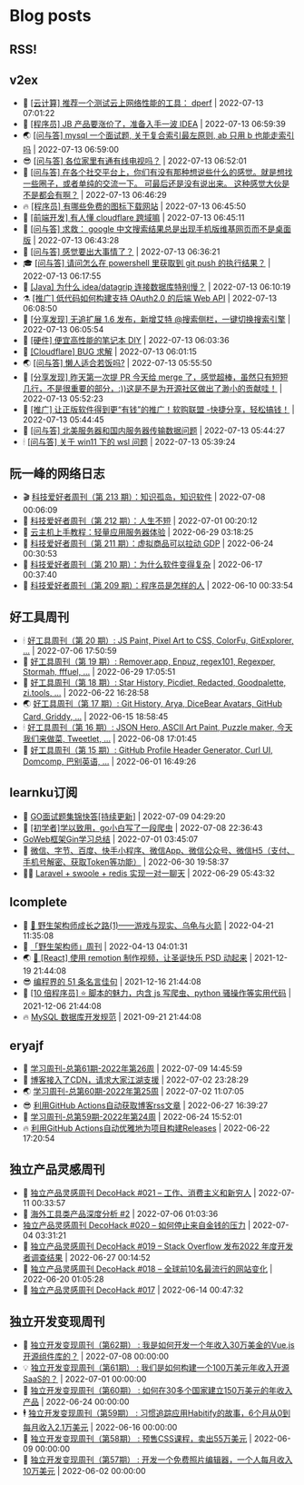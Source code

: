 # Blog posts
## RSS!



## v2ex

<!-- v2ex:START  -->
- 🫶 [[云计算] 推荐一个测试云上网络性能的工具： dperf](https://www.v2ex.com/t/865918#reply0) | 2022-07-13 07:01:22 
- 🧰 [[程序员] JB 产品要涨价了，准备入手一波 IDEA](https://www.v2ex.com/t/865917#reply0) | 2022-07-13 06:59:39 
- 🌏 [[问与答] mysql 一个面试题, 关于复合索引最左原则, ab 只用 b 也能走索引吗](https://www.v2ex.com/t/865916#reply0) | 2022-07-13 06:59:00 
- 😎 [[问与答] 各位家里有通有线电视吗？](https://www.v2ex.com/t/865915#reply0) | 2022-07-13 06:52:01 
- 💂 [[问与答] 在各个社交平台上，你们有没有那种想说些什么的感觉。就是想找一些圈子，或者单纯的交流一下。
可最后还是没有说出来。
这种感觉大伙是不是都会有啊？](https://www.v2ex.com/t/865913#reply0) | 2022-07-13 06:46:29 
- 🔥 [[程序员] 有哪些免费的图标下载网站](https://www.v2ex.com/t/865912#reply0) | 2022-07-13 06:45:50 
- 🦅 [[前端开发] 有人懂 cloudflare 跨域嘛](https://www.v2ex.com/t/865911#reply0) | 2022-07-13 06:45:11 
- 🙉 [[问与答] 求救： google 中文搜索结果总是出现手机版维基网页而不是桌面版](https://www.v2ex.com/t/865909#reply0) | 2022-07-13 06:43:28 
- 💫 [[问与答] 感觉要出大事情了？](https://www.v2ex.com/t/865906#reply23) | 2022-07-13 06:36:21 
- 🎓 [[问与答] 请问怎么在 powershell 里获取到 git push 的执行结果？](https://www.v2ex.com/t/865904#reply5) | 2022-07-13 06:17:55 
- 🗽 [[Java] 为什么 idea/datagrip 连接数据库特别慢？](https://www.v2ex.com/t/865902#reply1) | 2022-07-13 06:10:19 
- ⚗️ [[推广] 低代码如何构建支持 OAuth2.0 的后端 Web API](https://www.v2ex.com/t/865901#reply0) | 2022-07-13 06:08:50 
- 🦍 [[分享发现] 无追扩展 1.6 发布，新增艾特 @搜索侧栏，一键切换搜索引擎](https://www.v2ex.com/t/865900#reply0) | 2022-07-13 06:05:54 
- 🤩 [[硬件] 便宜高性能的笔记本 DIY](https://www.v2ex.com/t/865899#reply21) | 2022-07-13 06:03:36 
- 🙉 [[Cloudflare] BUG 求解](https://www.v2ex.com/t/865898#reply0) | 2022-07-13 06:01:15 
- 🌏 [[问与答] 懒人适合若饭吗?](https://www.v2ex.com/t/865897#reply26) | 2022-07-13 05:55:50 
- 🐘 [[分享发现] 昨天第一次提 PR 今天给 merge 了，感觉超棒，虽然只有短短几行，不是很重要的部分，:&rpar;&rpar;这是不是为开源社区做出了渺小的贡献哇！](https://www.v2ex.com/t/865896#reply1) | 2022-07-13 05:52:23 
- 🧰 [[推广] 让正版软件得到更“有钱”的推广！软购联盟 -快捷分享，轻松搞钱！](https://www.v2ex.com/t/865894#reply1) | 2022-07-13 05:44:45 
- 💃 [[问与答] 北美服务器和国内服务器传输数据问题](https://www.v2ex.com/t/865893#reply5) | 2022-07-13 05:44:27 
- 🕯 [[问与答] 关于 win11 下的 wsl 问题](https://www.v2ex.com/t/865892#reply0) | 2022-07-13 05:39:24 <!-- v2ex:END -->

## 阮一峰的网络日志

<!-- ruanyf:START -->
- 🎬 [科技爱好者周刊（第 213 期）：知识孤岛，知识软件](http://www.ruanyifeng.com/blog/2022/07/weekly-issue-213.html) | 2022-07-08 00:06:09 
- 💄 [科技爱好者周刊（第 212 期）：人生不短](http://www.ruanyifeng.com/blog/2022/07/weekly-issue-212.html) | 2022-07-01 00:20:12 
- 🐎 [云主机上手教程：轻量应用服务器体验](http://www.ruanyifeng.com/blog/2022/06/cloud-server-getting-started-tutorial.html) | 2022-06-29 03:18:25 
- 🤔 [科技爱好者周刊（第 211 期）：虚拟商品可以拉动 GDP](http://www.ruanyifeng.com/blog/2022/06/weekly-issue-211.html) | 2022-06-24 00:30:53 
- 🧠 [科技爱好者周刊（第 210 期）：为什么软件变得复杂](http://www.ruanyifeng.com/blog/2022/06/weekly-issue-210.html) | 2022-06-17 00:37:40 
- 🎃 [科技爱好者周刊（第 209 期）：程序员是怎样的人](http://www.ruanyifeng.com/blog/2022/06/weekly-issue-209.html) | 2022-06-10 00:33:54 <!-- ruanyf:END -->

## 好工具周刊

<!-- bestxtools:START -->
- 🕯 [好工具周刊（第 20 期）: JS Paint, Pixel Art to CSS, ColorFu, GitExplorer, ...](https://discuss-cn.bestxtools.com/d/57/1) | 2022-07-06 17:50:59 
- 🦩 [好工具周刊（第 19 期）: Remover.app, Enpuz, regex101, Regexper, Stormah, fffuel, ...](https://discuss-cn.bestxtools.com/d/56/1) | 2022-06-29 17:05:51 
- 🦄 [好工具周刊（第 18 期）: Star History, Picdiet, Redacted, Goodpalette, zi.tools, ...](https://discuss-cn.bestxtools.com/d/47/1) | 2022-06-22 16:28:58 
- 🌏 [好工具周刊（第 17 期）: Git History, Arya, DiceBear Avatars, GitHub Card, Griddy, ...](https://discuss-cn.bestxtools.com/d/43/1) | 2022-06-15 18:58:45 
- 🕯 [好工具周刊（第 16 期）: JSON Hero, ASCII Art Paint, Puzzle maker, 今天我们来做菜, Tweetlet, ...](https://discuss-cn.bestxtools.com/d/42/1) | 2022-06-08 17:01:45 
- 📝 [好工具周刊（第 15 期）: GitHub Profile Header Generator, Curl UI, Domcomp, 巴别英语, ...](https://discuss-cn.bestxtools.com/d/40/1) | 2022-06-01 16:49:26 <!-- bestxtools:END -->


## learnku订阅

<!-- learnku:START -->
- 🦅 [GO面试题集锦快答[持续更新]](https://learnku.com/articles/69250) | 2022-07-09 04:29:20 
- 🦅 [[初学者]学以致用，go小白写了一段爬虫](https://learnku.com/go/t/69522) | 2022-07-08 22:36:43 
-  [GoWeb框架Gin学习总结](https://learnku.com/articles/69259) | 2022-07-01 03:45:07 
- 🌈 [微信、字节、百度、快手小程序、微信App、微信公众号、微信H5（支付、手机号解密、获取Token等功能）](https://learnku.com/articles/69235) | 2022-06-30 19:58:37 
- 🧑‍🏫 [Laravel + swoole + redis 实现一对一聊天](https://learnku.com/articles/69154) | 2022-06-29 05:43:32 <!-- learnku:END -->



## lcomplete

<!-- lcomplete:START -->
- 🫶 [🐒 野生架构师成长之路&lpar;1&rpar;——游戏与现实、乌龟与火箭](http://codelc.com/post/growup/s01/) | 2022-04-21 11:35:08 
- 🧰 [「野生架构师」周刊](http://codelc.com/post/essay/%E9%87%8E%E7%94%9F%E6%9E%B6%E6%9E%84%E5%B8%88%E5%91%A8%E5%88%8A%E4%BB%8B%E7%BB%8D/) | 2022-04-13 04:01:31 
- 🌏 [🎄 [React] 使用 remotion 制作视频，让圣诞快乐 PSD 动起来](http://codelc.com/post/dev/js/remotion/) | 2021-12-19 21:44:08 
- 😎 [编程界的 51 条名言佳句](http://codelc.com/post/dev/thinking/quotes/) | 2021-12-16 21:44:08 
- 💂 [[10 倍程序员] ⭐ 脚本的魅力，内含 js 写爬虫、python 骚操作等实用代码](http://codelc.com/post/dev/10x/script/) | 2021-12-06 21:44:08 
- 🔥 [MySQL 数据库开发规范](http://codelc.com/post/dev/db/mysql_standard/) | 2021-09-21 21:44:08 <!-- lcomplete:END -->

## eryajf

<!-- eryajf:START -->
- 🫶 [学习周刊-总第61期-2022年第26周](https://wiki.eryajf.net/pages/703307/) | 2022-07-09 14:45:59 
- 🧰 [博客接入了CDN，请求大家江湖支援](https://wiki.eryajf.net/pages/5f559d/) | 2022-07-02 23:28:29 
- 🌏 [学习周刊-总第60期-2022年第25周](https://wiki.eryajf.net/pages/bff449/) | 2022-07-02 11:07:05 
- 😎 [利用GitHub Actions自动获取博客rss文章](https://wiki.eryajf.net/pages/1b1ba3/) | 2022-06-27 16:39:27 
- 💂 [学习周刊-总第59期-2022年第24周](https://wiki.eryajf.net/pages/b0bdd0/) | 2022-06-24 15:52:01 
- 🔥 [利用GitHub Actions自动优雅地为项目构建Releases](https://wiki.eryajf.net/pages/f3e878/) | 2022-06-22 17:20:54 <!-- eryajf:END -->



## 独立产品灵感周刊

<!-- DecoHack:START -->
- 🦣 [独立产品灵感周刊 DecoHack #021 – 工作、消费主义和新穷人](https://www.decohack.com/Post/753) | 2022-07-11 00:33:57 
- 🤡 [海外工具类产品深度分析 #2](https://www.decohack.com/Post/746) | 2022-07-06 01:03:36 
-  [独立产品灵感周刊 DecoHack #020 – 如何停止来自金钱的压力](https://www.decohack.com/Post/728) | 2022-07-04 03:31:21 
- 🐲 [独立产品灵感周刊 DecoHack #019 – Stack Overflow 发布2022 年度开发者调查结果](https://www.decohack.com/Post/699) | 2022-06-27 00:14:52 
- 🦅 [独立产品灵感周刊 DecoHack #018 – 全球前10名最流行的网站变化](https://www.decohack.com/Post/680) | 2022-06-20 01:05:28 
- 🧰 [独立产品灵感周刊 DecoHack #017](https://www.decohack.com/Post/663) | 2022-06-14 00:47:32 <!-- DecoHack:END -->

## 独立开发变现周刊

<!-- easyindie:START -->
- 💂 [独立开发变现周刊（第62期） : 我是如何开发一个年收入30万美金的Vue.js开源组件库的？](https://www.ezindie.com/weekly/issue-62) | 2022-07-08 00:00:00 
- 💡 [独立开发变现周刊（第61期） : 我们是如何构建一个100万美元年收入开源SaaS的？](https://www.ezindie.com/weekly/issue-61) | 2022-07-01 00:00:00 
- 🌋 [独立开发变现周刊（第60期） : 如何在30多个国家建立150万美元的年收入产品](https://www.ezindie.com/weekly/issue-60) | 2022-06-24 00:00:00 
- 🕴 [独立开发变现周刊（第59期） : 习惯追踪应用Habitify的故事，6个月从0到每月收入2.1万美元](https://www.ezindie.com/weekly/issue-59) | 2022-06-16 00:00:00 
- 🎊 [独立开发变现周刊（第58期） : 预售CSS课程，卖出55万美元](https://www.ezindie.com/weekly/issue-58) | 2022-06-09 00:00:00 
- 🤔 [独立开发变现周刊（第57期） : 开发一个免费照片编辑器，一个人每月收入10万美元](https://www.ezindie.com/weekly/issue-57) | 2022-06-02 00:00:00 <!-- easyindie:END -->



